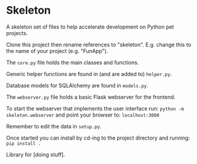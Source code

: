 # Skeleton

A skeleton set of files to help accelerate development on Python pet projects.

Clone this project then rename references to "skeleton". 
E.g. change this to the name of your project (e.g. "FunApp").

The ```core.py``` file holds the main classes and functions. 

Generic helper functions are found in (and are added to) ```helper.py```.

Database models for SQLAlchemy are found in ```models.py```.

The ```webserver.py``` file holds a basic Flask webserver for the frontend.

To start the webserver that implements the user interface run:
```python -m skeleton.webserver```
and point your browser to:
```localhost:3000```

Remember to edit the data in ```setup.py```.

Once started you can install by cd-ing to the project directory and running:
```pip install .```

Library for [doing stuff].


